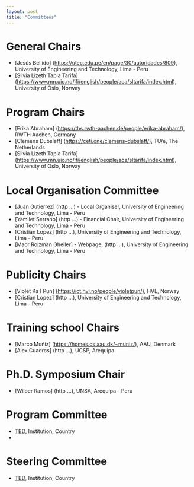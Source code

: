```yaml
---
layout: post
title: "Committees"
---
```

# General Chairs

 - [Jesús Bellido] (https://utec.edu.pe/en/page/30/autoridades/809), University of Engineering and Technology, Lima - Peru
 - [Silvia Lizeth Tapia Tarifa] (https://www.mn.uio.no/ifi/english/people/aca/sltarifa/index.html), University of Oslo, Norway


# Program Chairs

 - [Erika Abraham] (https://ths.rwth-aachen.de/people/erika-abraham/), RWTH Aachen, Germany
 - [Clemens Dubslaff] (https://ceti.one/clemens-dubslaff/), TU/e, The Netherlands 
 - [Silvia Lizeth Tapia Tarifa] (https://www.mn.uio.no/ifi/english/people/aca/sltarifa/index.html), University of Oslo, Norway


# Local Organisation Committee 

 - [Juan Gutierrez] (http ...) - Local Organiser, University of Engineering and Technology, Lima - Peru
 - [Yamilet Serrano] (http ...) - Financial Chair, University of Engineering and Technology, Lima - Peru
 - [Cristian Lopez] (http ...), University of Engineering and Technology, Lima - Peru
 - [Maor Roizman Gheiler] - Webpage, (http ...), University of Engineering and Technology, Lima - Peru


# Publicity Chairs

 - [Violet Ka I Pun] (https://ict.hvl.no/people/violetpun/), HVL, Norway
 - [Cristian Lopez] (http ...), University of Engineering and Technology, Lima - Peru


# Training school Chairs

 - [Marco Muñiz] (https://homes.cs.aau.dk/~muniz/), AAU, Denmark 
 - [Alex Cuadros] (http ...), UCSP, Arequipa


# Ph.D. Symposium Chair

 - [Wilber Ramos] (http ...), UNSA, Arequipa - Peru


# Program Committee

 - [TBD](https://), Institution, Country
 -  

# Steering Committee

 - [TBD](https://), Institution, Country


 
